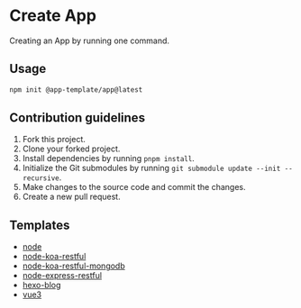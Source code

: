 # Create App

Creating an App by running one command.

## Usage

```bash
npm init @app-template/app@latest
```

## Contribution guidelines

1. Fork this project.
2. Clone your forked project.
3. Install dependencies by running `pnpm install`.
4. Initialize the Git submodules by running `git submodule update --init --recursive`.
5. Make changes to the source code and commit the changes.
6. Create a new pull request.

## Templates

- [node](https://github.com/web-app-template/template-node)
- [node-koa-restful](https://github.com/web-app-template/template-node-koa-restful)
- [node-koa-restful-mongodb](./templates/node-koa-restful-mongodb/README.md)
- [node-express-restful](./templates/node-express-restful/README.md)
- [hexo-blog](./templates/hexo-blog/README.md)
- [vue3](./templates/vue3/README.md)
